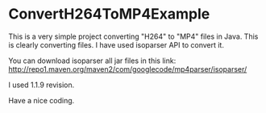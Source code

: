 # ConvertH264ToMP4Example
This is a very simple project converting "H264" to "MP4" files in Java.
This is clearly converting files. I have used isoparser API to convert it.

You can download isoparser all jar files in this link:  http://repo1.maven.org/maven2/com/googlecode/mp4parser/isoparser/

I used 1.1.9 revision.

Have a nice coding.
